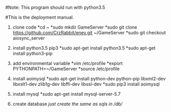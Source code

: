 
#Note: This program should run with python3.5

#This is the deployment manual.

1. clone code
    *cd ~
    *sudo mkdir GameServer
    *sudo git clone https://github.com/CrzRabbit/enev.git ~/GameServer
    *sudo git checkout aiosync_server

2. install python3.5 pip3
    *sudo apt-get install python3.5
    *sudo apt-get install python3-pip

3. add environmental variable
    *vim /etc/profile
    *export PYTHONPATH=~/GameServer
    *source /etc/profile

4. install aoimysql
    *sudo apt-get install python-dev python-pip libxml2-dev libxslt1-dev zlib1g-dev libffi-dev libssl-dev
    *sudo pip3 install aoimysql

5. install mysql
    *sudo apt-get install mysql-server-5.7

6. create database
    *just create the same as sqls in /db/*
